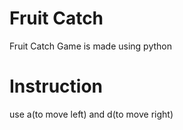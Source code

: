 # Fruit Catch
Fruit Catch Game is made using python

# Instruction

use a(to move left) and d(to move right)